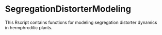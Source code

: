 # SegregationDistorterModeling
This Rscript contains functions for modeling segregation distorter dynamics in hermphroditic plants.
